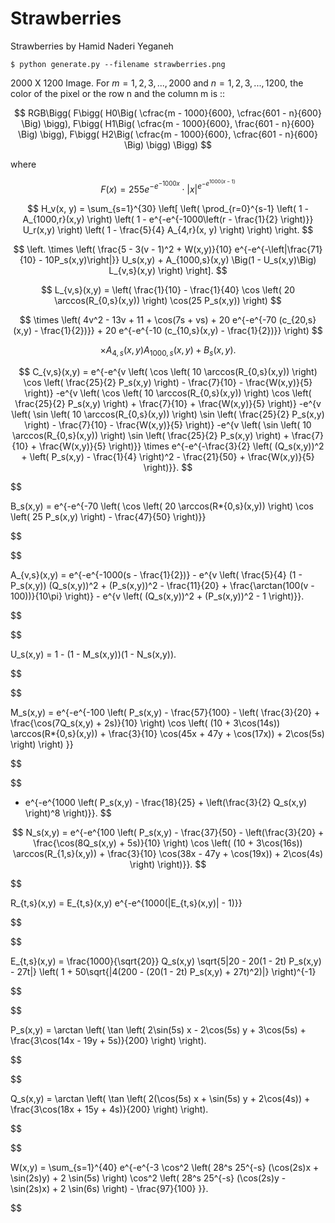 # Strawberries

Strawberries by Hamid Naderi Yeganeh

```shell
$ python generate.py --filename strawberries.png
```

2000 X 1200 Image.
For $m = 1, 2, 3, ..., 2000$ and $n = 1, 2, 3, ..., 1200$,
the color of the pixel or the row n and the column m is ::

$$
RGB\Bigg(
F\bigg(
H0\Big(
\cfrac{m - 1000}{600}, \cfrac{601 - n}{600}
\Big)
\bigg),
F\bigg(
H1\Big(
\cfrac{m - 1000}{600}, \frac{601 - n}{600}
\Big)
\bigg),
F\bigg(
H2\Big(
\cfrac{m - 1000}{600}, \cfrac{601 - n}{600}
\Big)
\bigg)
\Bigg)
$$

where

$$F(x) = 255e^{-e^{-1000x}} \cdot |x|^{e^{-e^{1000(x-1)}}}$$

$$
H_v(x, y) =
\sum_{s=1}^{30} \left[ \left(
\prod_{r=0}^{s-1}
\left( 1 - A_{1000,r}(x,y) \right)
\left( 1 - e^{-e^{-1000\left(r - \frac{1}{2} \right)}} U_r(x,y) \right)
\left( 1 - \frac{5}{4} A_{4,r}(x, y) \right)
\right) \right.
$$

$$
\left. \times \left(
\frac{5 - 3(v - 1)^2 + W(x,y)}{10}
 e^{-e^{-\left|\frac{71}{10} - 10P_s(x,y)\right|}} U_s(x,y) +
A_{1000,s}(x,y) \Big(1 - U_s(x,y)\Big) L_{v,s}(x,y)
\right) \right].
$$

$$
L_{v,s}(x,y) =
\left( \frac{1}{10} - \frac{1}{40} \cos \left( 20 \arccos(R_{0,s}(x,y)) \right) \cos(25 P_s(x,y)) \right)
$$

$$
\times \left( 4v^2 - 13v + 11 + \cos(7s + vs) + 20 e^{-e^{-70 (c_{20,s}(x,y) - \frac{1}{2})}} + 20 e^{-e^{-10 (c_{10,s}(x,y) - \frac{1}{2})}} \right)
$$

$$
\times A_{4,s}(x,y) A_{1000,s}(x,y) + B_s(x,y).
$$

$$
C_{v,s}(x,y) =
 e^{-e^{v \left( \cos \left( 10 \arccos(R_{0,s}(x,y)) \right) \cos \left( \frac{25}{2} P_s(x,y) \right) - \frac{7}{10} - \frac{W(x,y)}{5} \right)}
 -e^{v \left( \cos \left( 10 \arccos(R_{0,s}(x,y)) \right) \cos \left( \frac{25}{2} P_s(x,y) \right) + \frac{7}{10} + \frac{W(x,y)}{5} \right)}
 -e^{v \left( \sin \left( 10 \arccos(R_{0,s}(x,y)) \right) \sin \left( \frac{25}{2} P_s(x,y) \right) - \frac{7}{10} - \frac{W(x,y)}{5} \right)}
 -e^{v \left( \sin \left( 10 \arccos(R_{0,s}(x,y)) \right) \sin \left( \frac{25}{2} P_s(x,y) \right) + \frac{7}{10} + \frac{W(x,y)}{5} \right)}}
\times e^{-e^{-\frac{3}{2} \left( (Q_s(x,y))^2 + \left( P_s(x,y) - \frac{1}{4} \right)^2 - \frac{21}{50} + \frac{W(x,y)}{5} \right)}}.
$$

$$

B_s(x,y) = e^{-e^{-70 \left( \cos \left( 20 \arccos(R*{0,s}(x,y)) \right) \cos \left( 25 P_s(x,y) \right) - \frac{47}{50} \right)}}


$$

$$

A_{v,s}(x,y) =
e^{-e^{-1000(s - \frac{1}{2})} - e^{v \left( \frac{5}{4} (1 - P_s(x,y)) (Q_s(x,y))^2 + (P_s(x,y))^2 - \frac{11}{20} + \frac{\arctan(100(v - 100))}{10\pi} \right)} - e^{v \left( (Q_s(x,y))^2 + (P_s(x,y))^2 - 1 \right)}}.


$$

$$

U_s(x,y) = 1 - (1 - M_s(x,y))(1 - N_s(x,y)).


$$

$$

M_s(x,y) =
e^{-e^{-100 \left( P_s(x,y) - \frac{57}{100} - \left( \frac{3}{20} + \frac{\cos(7Q_s(x,y) + 2s)}{10} \right) \cos \left( (10 + 3\cos(14s)) \arccos(R*{0,s}(x,y)) + \frac{3}{10} \cos(45x + 47y + \cos(17x)) + 2\cos(5s) \right) \right) }}


$$

$$

-   e^{-e^{1000 \left( P_s(x,y) - \frac{18}{25} + \left(\frac{3}{2} Q_s(x,y) \right)^8 \right)}}.
$$

$$
N_s(x,y) =
 e^{-e^{100 \left( P_s(x,y) - \frac{37}{50} - \left(\frac{3}{20} + \frac{\cos(8Q_s(x,y) + 5s)}{10} \right) \cos \left( (10 + 3\cos(16s)) \arccos(R_{1,s}(x,y)) + \frac{3}{10} \cos(38x - 47y + \cos(19x)) + 2\cos(4s) \right) \right)}}.
$$

$$

R_{t,s}(x,y) = E_{t,s}(x,y) e^{-e^{1000(|E_{t,s}(x,y)| - 1)}}


$$

$$

E_{t,s}(x,y) =
\frac{1000}{\sqrt{20}} Q_s(x,y) \sqrt{5|20 - 20(1 - 2t) P_s(x,y) - 27t|}
\left( 1 + 50\sqrt{|4(200 - (20(1 - 2t) P_s(x,y) + 27t)^2)|} \right)^{-1}


$$

$$

P_s(x,y) =
\arctan \left( \tan \left( 2\sin(5s) x - 2\cos(5s) y + 3\cos(5s) + \frac{3\cos(14x - 19y + 5s)}{200} \right) \right).


$$

$$

Q_s(x,y) =
\arctan \left( \tan \left( 2(\cos(5s) x + \sin(5s) y + 2\cos(4s)) + \frac{3\cos(18x + 15y + 4s)}{200} \right) \right).


$$

$$

W(x,y) =
\sum_{s=1}^{40} e^{-e^{-3 \cos^2 \left( 28^s 25^{-s} (\cos(2s)x + \sin(2s)y) + 2 \sin(5s) \right) \cos^2 \left( 28^s 25^{-s} (\cos(2s)y - \sin(2s)x) + 2 \sin(6s) \right) - \frac{97}{100} }}.


$$

